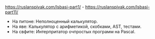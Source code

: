https://ruslanspivak.com/lsbasi-part1/ - https://ruslanspivak.com/lsbasi-part11/

* На питоне: Неполноценный калькулятор.
* На яве: Калькулятор с арифметикой, скобками, AST, тестами.
* На свфите: Интерпритатор очпростых программ на Pascal.
